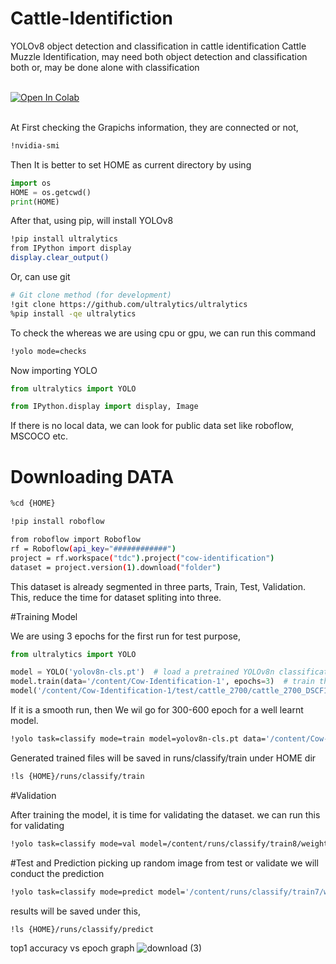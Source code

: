 # Cattle-Identifiction
YOLOv8 object detection and classification in cattle identification
Cattle Muzzle Identification, may need both object detection and classification both or, may be done alone with classification

<br>
<div>
  <a href="https://colab.research.google.com/github/s4ki3f/yolo/blob/main/notebooks/train-yolov8-object-classification-on-custom-dataset.ipynb"><img src="https://colab.research.google.com/assets/colab-badge.svg" alt="Open In Colab"></a>
</div>
<br>

At First checking the Grapichs information, they are connected or not,
```bash
!nvidia-smi
```
Then It is better to set HOME as current directory by using 
```python
import os
HOME = os.getcwd()
print(HOME)
```
After that, using pip, will install YOLOv8
```bash
!pip install ultralytics
from IPython import display
display.clear_output()
```
Or, can use git
```bash
# Git clone method (for development)
!git clone https://github.com/ultralytics/ultralytics
%pip install -qe ultralytics
```

To check the whereas we are using cpu or gpu, we can run this command
```bash
!yolo mode=checks
```

Now importing YOLO
```python
from ultralytics import YOLO

from IPython.display import display, Image
```
If there is no local data, we can look for public data set like roboflow, MSCOCO etc.

# Downloading DATA

```bash
%cd {HOME}

!pip install roboflow

from roboflow import Roboflow
rf = Roboflow(api_key="############")
project = rf.workspace("tdc").project("cow-identification")
dataset = project.version(1).download("folder")
```
This dataset is already segmented in three parts, Train, Test, Validation. This, reduce the time for dataset spliting into three.

#Training Model

We are using 3 epochs for the first run for test purpose,
```python
from ultralytics import YOLO

model = YOLO('yolov8n-cls.pt')  # load a pretrained YOLOv8n classification model
model.train(data='/content/Cow-Identification-1', epochs=3)  # train the model
model('/content/Cow-Identification-1/test/cattle_2700/cattle_2700_DSCF1273_jpg.rf.18e7015665545779572565fd6002ce77.jpg')  # predict on an image
```
If it is a smooth run, then We wil go for 300-600 epoch for a well learnt model.

```bash
!yolo task=classify mode=train model=yolov8n-cls.pt data='/content/Cow-Identification-1' epochs=300
```
Generated trained files will be saved in runs/classify/train under HOME dir
```bash
!ls {HOME}/runs/classify/train
```

#Validation

After training the model, it is time for validating the dataset.
we can run this for validating
```bash
!yolo task=classify mode=val model=/content/runs/classify/train8/weights/best.pt data='/content/Cow-Identification-1'
```
#Test and Prediction
picking up random image from test or validate we will conduct the prediction

```bash
!yolo task=classify mode=predict model='/content/runs/classify/train7/weights/best.pt' conf=0.25 source='/content/Cow-Identification-1/test/cattle_2700/cattle_2700_DSCF1273_jpg.rf.18e7015665545779572565fd6002ce77.jpg'
```

results will be saved under this,
```bash
!ls {HOME}/runs/classify/predict
```

top1 accuracy vs epoch graph
![download (3)](https://user-images.githubusercontent.com/29111757/214815910-3551949f-bfd5-4b67-95f9-8ee84f46b6f9.png)



